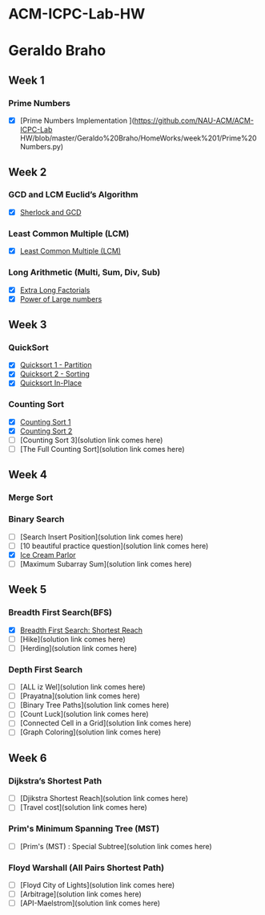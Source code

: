 # ACM-ICPC-Lab-HW
 
# Geraldo Braho

## Week 1
### Prime Numbers

- [x] [Prime Numbers Implementation ](https://github.com/NAU-ACM/ACM-ICPC-Lab HW/blob/master/Geraldo%20Braho/HomeWorks/week%201/Prime%20Numbers.py)

## Week 2
### GCD and LCM Euclid’s Algorithm
- [x] [Sherlock and GCD](https://github.com/NAU-ACM/ACM-ICPC-Lab-HW/blob/master/Geraldo%20Braho/HomeWorks/week%202/Sherlock%20and%20GCD.py)

### Least Common Multiple (LCM)
- [x] [Least Common Multiple (LCM)](https://github.com/NAU-ACM/ACM-ICPC-Lab-HW/blob/master/Geraldo%20Braho/HomeWorks/week%202/Least%20Common%20Multiple%20(LCM).py )
 
### Long Arithmetic (Multi, Sum, Div, Sub)

- [x] [Extra Long Factorials](https://github.com/NAU-ACM/ACM-ICPC-Lab-HW/blob/master/Geraldo%20Braho/HomeWorks/week%202/Extra%20Long%20Factorials.py)
- [x] [Power of Large numbers](https://github.com/NAU-ACM/ACM-ICPC-Lab-HW/blob/master/Geraldo%20Braho/HomeWorks/week%202/Power%20of%20large%20numbers.py)

## Week 3

### QuickSort
 
- [x] [Quicksort 1 - Partition](https://github.com/NAU-ACM/ACM-ICPC-Lab-HW/blob/master/Geraldo%20Braho/HomeWorks/week%203/Quic%20Sort-partition.py)
- [x] [Quicksort 2 - Sorting](https://github.com/NAU-ACM/ACM-ICPC-Lab-HW/blob/master/Geraldo%20Braho/HomeWorks/week%203/Quicksort%202%20-%20Sorting.py)
- [x] [Quicksort In-Place](https://github.com/NAU-ACM/ACM-ICPC-Lab-HW/blob/master/Geraldo%20Braho/HomeWorks/week%203/Quicksort%20In-Place.py)
 
### Counting Sort
 
- [x] [Counting Sort 1](https://github.com/NAU-ACM/ACM-ICPC-Lab-HW/blob/master/Geraldo%20Braho/HomeWorks/week%203/Counting%20sort-1.py)
- [x] [Counting Sort 2](https://github.com/NAU-ACM/ACM-ICPC-Lab-HW/blob/master/Geraldo%20Braho/HomeWorks/week%203/Counting%20sort-2.py)
- [ ] [Counting Sort 3](solution link comes here)
- [ ] [The Full Counting Sort](solution link comes here)
 
## Week 4
### Merge Sort
### Binary Search
 
 - [ ] [Search Insert Position](solution link comes here)
 - [ ] [10 beautiful practice question](solution link comes here)
 - [x] [Ice Cream Parlor](https://github.com/geraldo1993/Hackerrank/blob/master/Algorithm/Searching/Ice%20Cream%20Parlor.py)
 - [ ] [Maximum Subarray Sum](solution link comes here)

## Week 5
### Breadth First Search(BFS)

- [x] [Breadth First Search: Shortest Reach](https://github.com/NAU-ACM/ACM-ICPC-Lab-HW/blob/master/Geraldo%20Braho/HomeWorks/Breadth%20First%20Search-%20Shortest%20Reach.py)
- [ ] [Hike](solution link comes here)
- [ ] [Herding](solution link comes here)
### Depth First Search
- [ ] [ALL iz Wel](solution link comes here)
- [ ] [Prayatna](solution link comes here)
- [ ] [Binary Tree Paths](solution link comes here)
- [ ] [Count Luck](solution link comes here)
- [ ] [Connected Cell in a Grid](solution link comes here)
- [ ] [Graph Coloring](solution link comes here)

 ## Week 6
 ### Dijkstra’s Shortest Path
- [ ] [Djikstra Shortest Reach](solution link comes here)
- [ ] [Travel cost](solution link comes here)
 
 ### Prim's Minimum Spanning Tree (MST)
 - [ ] [Prim's (MST) : Special Subtree](solution link comes here)
 
 ### Floyd Warshall (All Pairs Shortest Path)
 
- [ ] [Floyd City of Lights](solution link comes here)
- [ ] [Arbitrage](solution link comes here)
- [ ] [API-Maelstrom](solution link comes here)
